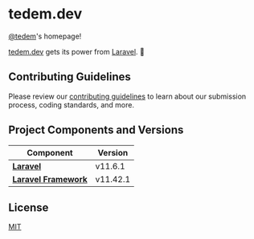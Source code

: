 # tedem.dev

[@tedem](https://github.com/tedem)'s homepage!

[tedem.dev](https://tedem.dev/) gets its power from [Laravel](https://laravel.com/). 🚀

## Contributing Guidelines

Please review our [contributing guidelines](https://github.com/tedem/tedem/blob/main/docs/CONTRIBUTING.md) to learn about our submission process, coding standards, and more.

## Project Components and Versions

| **Component**                                                 | **Version** |
| ------------------------------------------------------------- | ----------- |
| **[Laravel](https://github.com/laravel/laravel)**             | v11.6.1     |
| **[Laravel Framework](https://github.com/laravel/framework)** | v11.42.1    |

## License

[MIT](LICENSE)
